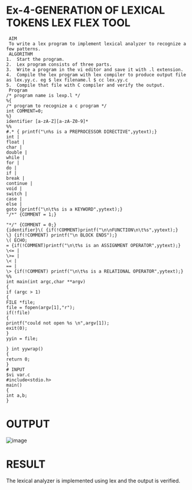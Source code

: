 # Ex-4-GENERATION OF LEXICAL TOKENS LEX FLEX TOOL
~~~
 AIM
 To write a lex program to implement lexical analyzer to recognize a few patterns.
 ALGORITHM
1.	Start the program.
2.	Lex program consists of three parts.
3.	Write a program in the vi editor and save it with .l extension.
4.	Compile the lex program with lex compiler to produce output file as lex.yy.c. eg $ lex filename.l $ cc lex.yy.c
5.	Compile that file with C compiler and verify the output.
 Program 
/* program name is lexp.l */
%{
/* program to recognize a c program */
int COMMENT=0;
%}
identifier [a-zA-Z][a-zA-Z0-9]*
%%
#.* { printf("\n%s is a PREPROCESSOR DIRECTIVE",yytext);}
int |
float |
char |
double |
while |
for |
do |
if |
break |
continue |
void |
switch |
case |
else |
goto {printf("\n\t%s is a KEYWORD",yytext);}
"/*" {COMMENT = 1;}
 
"*/" {COMMENT = 0;}
{identifier}\( {if(!COMMENT)printf("\n\nFUNCTION\n\t%s",yytext);}
\} {if(!COMMENT) printf("\n BLOCK ENDS");}
\( ECHO;
= {if(!COMMENT)printf("\n\t%s is an ASSIGNMENT OPERATOR",yytext);}
\<= |
\>= |
\< |
== |
\> {if(!COMMENT) printf("\n\t%s is a RELATIONAL OPERATOR",yytext);}
%%
int main(int argc,char **argv)
{
if (argc > 1)
{
FILE *file;
file = fopen(argv[1],"r");
if(!file)
{
printf("could not open %s \n",argv[1]);
exit(0);
}
yyin = file;

} int yywrap()
{
return 0;
}
# INPUT
$vi var.c
#include<stdio.h>
main()
{
int a,b;
}
~~~
# OUTPUT
![image](https://github.com/niranjanadevi-s/Ex-4---GENERATION-OF-LEXICAL-TOKENS-LEX-FLEX-TOOL/assets/141748873/f512e016-d731-426a-b10a-49cbb1fad6a3)

# RESULT
The lexical analyzer is implemented using lex and the output is verified.

